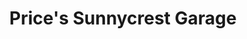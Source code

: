 ---
title: "Price's Sunnycrest Garage"
url: /newmarket/prices-sunnycrest-garage/
shop: Autowerkstatt
---